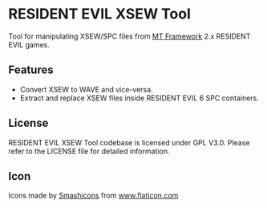 RESIDENT EVIL XSEW Tool
=======================

Tool for manipulating XSEW/SPC files from [MT Framework](https://en.wikipedia.org/wiki/MT_Framework) 2.x RESIDENT EVIL games.

## Features

* Convert XSEW to WAVE and vice-versa.
* Extract and replace XSEW files inside RESIDENT EVIL 6 SPC containers.

## License

RESIDENT EVIL XSEW Tool codebase is  licensed under GPL V3.0.
Please refer to the LICENSE file for detailed information.

## Icon

<div>Icons made by <a href="https://www.flaticon.com/authors/smashicons" title="Smashicons">Smashicons</a> from <a href="https://www.flaticon.com/" title="Flaticon">www.flaticon.com</a></div>
